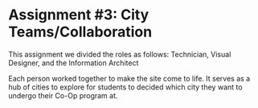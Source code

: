 # Assignment #3: City Teams/Collaboration

This assignment we divided the roles as follows:
Technician, Visual Designer, and the Information Architect

Each person worked together to make the site come to life. It serves as a hub of cities to explore for students to decided which city they want to undergo their Co-Op program at.
